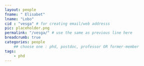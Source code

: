 ```yaml
---
layout: people
fname: " Elisabet"
lname: "Lobo"
cid : "vesga" # for creating email/web addresss
pic: placeholder.png
permalink: "/vesga/" # use the same as previous line here
breadcrumb: true
categories: people
    ## choose one : phd, postdoc, professor OR former-member
tags:
    - phd
---
```

